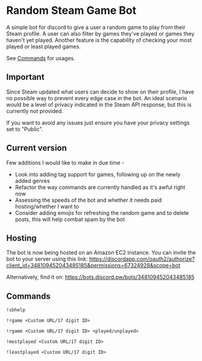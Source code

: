 # Random Steam Game Bot #
A simple bot for discord to give a user a random game to play from their Steam profile. A user can also filter by games they've played or games they haven't yet played. Another feature is the capability of checking your most played or least played games.

See [Commands](#commands) for usages.

## Important ##
Since Steam updated what users can decide to show on their profile, I have no possible way to prevent every edge case in the bot. An ideal scenario would be a level of privacy indicated in the Steam API response, but this is currently not provided.

If you want to avoid any issues just ensure you have your privacy settings set to "Public".

## Current version ## 
Few additions I would like to make in due time -

- Look into adding tag support for games, following up on the newly added genres
- Refactor the way commands are currently handled as it's awful right now
- Assessing the speeds of the bot and whether it needs paid hosting/whether I want to
- Consider adding emojis for refreshing the random game and to delete posts, this will help combat spam by the bot

## Hosting ##

The bot is now being hosted on an Amazon EC2 instance. You can invite the bot to your server using this link:
https://discordapp.com/oauth2/authorize?client_id=348109452043485185&permissions=67324928&scope=bot

Alternatively, find it on:
https://bots.discord.pw/bots/348109452043485185


## Commands ##

```
!sbhelp

!rgame <Custom URL/17 digit ID>

!rgame <Custom URL/17 digit ID> <played/unplayed>

!mostplayed <Custom URL/17 digit ID>

!leastplayed <Custom URL/17 digit ID>
```
